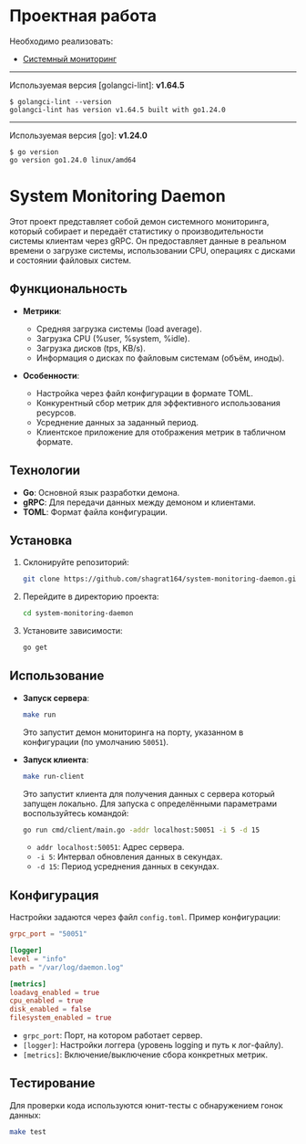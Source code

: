 # Проектная работа

Необходимо реализовать:
* [Системный мониторинг](./docs/SYSSTATS.md)

---
Используемая версия [golangci-lint]: <b>v1.64.5</b>
```
$ golangci-lint --version
golangci-lint has version v1.64.5 built with go1.24.0
```
---
Используемая версия [go]: <b>v1.24.0</b>
```
$ go version
go version go1.24.0 linux/amd64
```

# System Monitoring Daemon

Этот проект представляет собой демон системного мониторинга, который собирает и передаёт статистику о производительности системы клиентам через gRPC. Он предоставляет данные в реальном времени о загрузке системы, использовании CPU, операциях с дисками и состоянии файловых систем.

## Функциональность

- **Метрики**:
  - Средняя загрузка системы (load average).
  - Загрузка CPU (%user, %system, %idle).
  - Загрузка дисков (tps, KB/s).
  - Информация о дисках по файловым системам (объём, иноды).

- **Особенности**:
  - Настройка через файл конфигурации в формате TOML.
  - Конкурентный сбор метрик для эффективного использования ресурсов.
  - Усреднение данных за заданный период.
  - Клиентское приложение для отображения метрик в табличном формате.

## Технологии

- **Go**: Основной язык разработки демона.
- **gRPC**: Для передачи данных между демоном и клиентами.
- **TOML**: Формат файла конфигурации.

## Установка

1. Склонируйте репозиторий:
   ```bash
   git clone https://github.com/shagrat164/system-monitoring-daemon.git
   ```
2. Перейдите в директорию проекта:
   ```bash
   cd system-monitoring-daemon
   ```
3. Установите зависимости:
   ```bash
   go get
   ```

## Использование

- **Запуск сервера**:
  ```bash
  make run
  ```
  Это запустит демон мониторинга на порту, указанном в конфигурации (по умолчанию `50051`).

- **Запуск клиента**:
  ```bash
  make run-client
  ```
  Это запустит клиента для получения данных с сервера который запущен локально.
  Для запуска с определёнными параметрами воспользуйтесь командой:
  ```bash
  go run cmd/client/main.go -addr localhost:50051 -i 5 -d 15
  ```
  - `addr localhost:50051`: Адрес сервера.
  - `-i 5`: Интервал обновления данных в секундах.
  - `-d 15`: Период усреднения данных в секундах.

## Конфигурация

Настройки задаются через файл `config.toml`. Пример конфигурации:

```toml
grpc_port = "50051"

[logger]
level = "info"
path = "/var/log/daemon.log"

[metrics]
loadavg_enabled = true
cpu_enabled = true
disk_enabled = false
filesystem_enabled = true
```

- `grpc_port`: Порт, на котором работает сервер.
- `[logger]`: Настройки логгера (уровень logging и путь к лог-файлу).
- `[metrics]`: Включение/выключение сбора конкретных метрик.

## Тестирование

Для проверки кода используются юнит-тесты с обнаружением гонок данных:
```bash
make test
```
